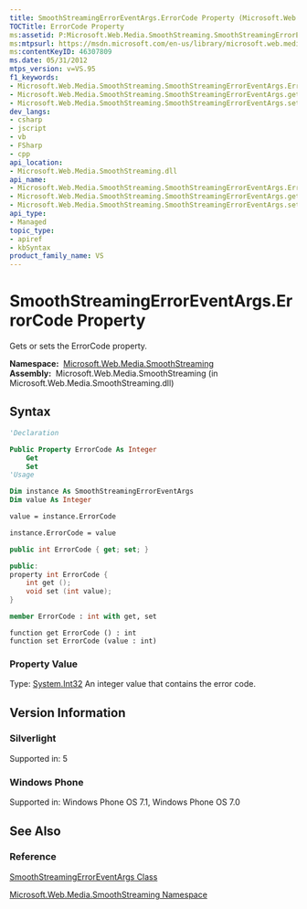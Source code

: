 ```yaml
---
title: SmoothStreamingErrorEventArgs.ErrorCode Property (Microsoft.Web.Media.SmoothStreaming)
TOCTitle: ErrorCode Property
ms:assetid: P:Microsoft.Web.Media.SmoothStreaming.SmoothStreamingErrorEventArgs.ErrorCode
ms:mtpsurl: https://msdn.microsoft.com/en-us/library/microsoft.web.media.smoothstreaming.smoothstreamingerroreventargs.errorcode(v=VS.95)
ms:contentKeyID: 46307809
ms.date: 05/31/2012
mtps_version: v=VS.95
f1_keywords:
- Microsoft.Web.Media.SmoothStreaming.SmoothStreamingErrorEventArgs.ErrorCode
- Microsoft.Web.Media.SmoothStreaming.SmoothStreamingErrorEventArgs.get_ErrorCode
- Microsoft.Web.Media.SmoothStreaming.SmoothStreamingErrorEventArgs.set_ErrorCode
dev_langs:
- csharp
- jscript
- vb
- FSharp
- cpp
api_location:
- Microsoft.Web.Media.SmoothStreaming.dll
api_name:
- Microsoft.Web.Media.SmoothStreaming.SmoothStreamingErrorEventArgs.ErrorCode
- Microsoft.Web.Media.SmoothStreaming.SmoothStreamingErrorEventArgs.get_ErrorCode
- Microsoft.Web.Media.SmoothStreaming.SmoothStreamingErrorEventArgs.set_ErrorCode
api_type:
- Managed
topic_type:
- apiref
- kbSyntax
product_family_name: VS
---
```


# SmoothStreamingErrorEventArgs.ErrorCode Property

Gets or sets the ErrorCode property.

**Namespace:**  [Microsoft.Web.Media.SmoothStreaming](microsoft-web-media-smoothstreaming-namespace_1.md)  
**Assembly:**  Microsoft.Web.Media.SmoothStreaming (in Microsoft.Web.Media.SmoothStreaming.dll)

## Syntax

```vb
'Declaration

Public Property ErrorCode As Integer
    Get
    Set
'Usage

Dim instance As SmoothStreamingErrorEventArgs
Dim value As Integer

value = instance.ErrorCode

instance.ErrorCode = value
```

```csharp
public int ErrorCode { get; set; }
```

```cpp
public:
property int ErrorCode {
    int get ();
    void set (int value);
}
```

``` fsharp
member ErrorCode : int with get, set
```

```jscript
function get ErrorCode () : int
function set ErrorCode (value : int)
```

### Property Value

Type: [System.Int32](https://msdn.microsoft.com/library/td2s409d\(v=vs.95\))  
An integer value that contains the error code.

## Version Information

### Silverlight

Supported in: 5  

### Windows Phone

Supported in: Windows Phone OS 7.1, Windows Phone OS 7.0  

## See Also

### Reference

[SmoothStreamingErrorEventArgs Class](smoothstreamingerroreventargs-class-microsoft-web-media-smoothstreaming_1.md)

[Microsoft.Web.Media.SmoothStreaming Namespace](microsoft-web-media-smoothstreaming-namespace_1.md)

